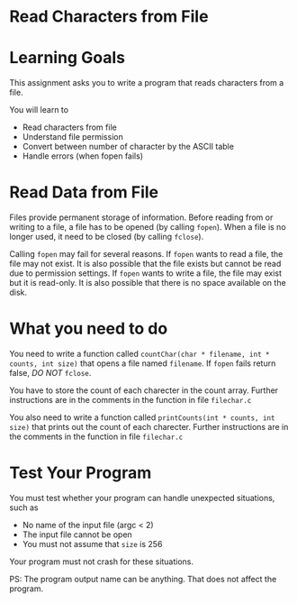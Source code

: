 # Read Characters from File

Learning Goals 
==============

This assignment asks you to write a program that reads characters from a file.

You will learn to
* Read characters from file
* Understand file permission
* Convert between number of character by the ASCII table
* Handle errors (when fopen fails)

Read Data from File
===================

Files provide permanent storage of information. Before reading from or
writing to a file, a file has to be opened (by calling `fopen`). When
a file is no longer used, it need to be closed (by calling `fclose`).

Calling `fopen` may fail for several reasons. If `fopen` wants to read
a file, the file may not exist. It is also possible that the file
exists but cannot be read due to permission settings. If `fopen` wants
to write a file, the file may exist but it is read-only. It is also
possible that there is no space available on the disk.

What you need to do
===================

You need to write a function called `countChar(char * filename, int *
counts, int size)` that opens a file named `filename`. If `fopen` fails
return false, *DO NOT* `fclose`.

You have to store the count of each
charecter in the count array. Further instructions are in the comments
in the function in file `filechar.c`

You also need to write a function called `printCounts(int * counts,
int size)` that prints out the count of each charecter.  Further
instructions are in the comments in the function in file `filechar.c`

Test Your Program
=================

You must test whether your program can handle unexpected situations, such as

* No name of the input file (argc < 2)
* The input file cannot be open
* You must not assume that `size` is 256

Your program must not crash for these situations.

PS: The program output name can be anything. That does not affect the program. 
